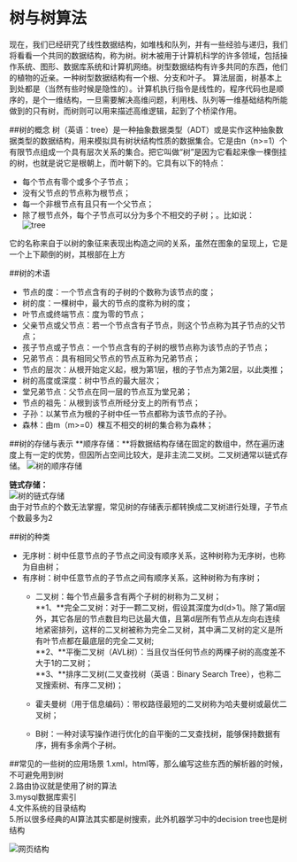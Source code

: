 # 树与树算法
现在，我们已经研究了线性数据结构，如堆栈和队列，并有一些经验与递归，我们将看看一个共同的数据结构，称为树。树木被用于计算机科学的许多领域，包括操作系统、图形、数据库系统和计算机网络。树型数据结构有许多共同的东西，他们的植物的近亲。一种树型数据结构有一个根、分支和叶子。
算法层面，树基本上到处都是（当然有些时候是隐性的）。计算机执行指令是线性的，程序代码也是顺序的，是个一维结构，一旦需要解决高维问题，利用栈、队列等一维基础结构所能做到的只有树，而树则可以用来描述高维逻辑，起到了个桥梁作用。


##树的概念
树（英语：tree）是一种抽象数据类型（ADT）或是实作这种抽象数据类型的数据结构，用来模拟具有树状结构性质的数据集合。它是由n（n>=1）个有限节点组成一个具有层次关系的集合。把它叫做“树”是因为它看起来像一棵倒挂的树，也就是说它是根朝上，而叶朝下的。它具有以下的特点：  
* 每个节点有零个或多个子节点；  
* 没有父节点的节点称为根节点；  
* 每一个非根节点有且只有一个父节点；   
* 除了根节点外，每个子节点可以分为多个不相交的子树；。比如说：    
![tree](/images/tree.png)    

它的名称来自于以树的象征来表现出构造之间的关系，虽然在图象的呈现上，它是一个上下颠倒的树，其根部在上方  


##树的术语
* 节点的度：一个节点含有的子树的个数称为该节点的度；
* 树的度：一棵树中，最大的节点的度称为树的度；
* 叶节点或终端节点：度为零的节点；
* 父亲节点或父节点：若一个节点含有子节点，则这个节点称为其子节点的父节点；
* 孩子节点或子节点：一个节点含有的子树的根节点称为该节点的子节点；
* 兄弟节点：具有相同父节点的节点互称为兄弟节点；
* 节点的层次：从根开始定义起，根为第1层，根的子节点为第2层，以此类推；
* 树的高度或深度：树中节点的最大层次；
* 堂兄弟节点：父节点在同一层的节点互为堂兄弟；
* 节点的祖先：从根到该节点所经分支上的所有节点；
* 子孙：以某节点为根的子树中任一节点都称为该节点的子孙。
* 森林：由m（m>=0）棵互不相交的树的集合称为森林；


##树的存储与表示
**顺序存储：**将数据结构存储在固定的数组中，然在遍历速度上有一定的优势，但因所占空间比较大，是非主流二叉树。二叉树通常以链式存储。
![树的顺序存储](/images/树的顺序存储.png)

**链式存储：**  
![树的链式存储](/images/树的链式存储.png)  
由于对节点的个数无法掌握，常见树的存储表示都转换成二叉树进行处理，子节点个数最多为2

##树的种类
* 无序树：树中任意节点的子节点之间没有顺序关系，这种树称为无序树，也称为自由树；
* 有序树：树中任意节点的子节点之间有顺序关系，这种树称为有序树；
    * 二叉树：每个节点最多含有两个子树的树称为二叉树；  
    **1、**完全二叉树：对于一颗二叉树，假设其深度为d(d>1)。除了第d层外，其它各层的节点数目均已达最大值，且第d层所有节点从左向右连续地紧密排列，这样的二叉树被称为完全二叉树，其中满二叉树的定义是所有叶节点都在最底层的完全二叉树;  
    **2、**平衡二叉树（AVL树）：当且仅当任何节点的两棵子树的高度差不大于1的二叉树；  
    **3、**排序二叉树(二叉查找树（英语：Binary Search Tree），也称二叉搜索树、有序二叉树)；  

    * 霍夫曼树（用于信息编码）：带权路径最短的二叉树称为哈夫曼树或最优二叉树；
    * B树：一种对读写操作进行优化的自平衡的二叉查找树，能够保持数据有序，拥有多余两个子树。


##常见的一些树的应用场景
1.xml，html等，那么编写这些东西的解析器的时候，不可避免用到树   
2.路由协议就是使用了树的算法   
3.mysql数据库索引   
4.文件系统的目录结构    
5.所以很多经典的AI算法其实都是树搜索，此外机器学习中的decision tree也是树结构    


![网页结构](/images/网页结构.jpg)
